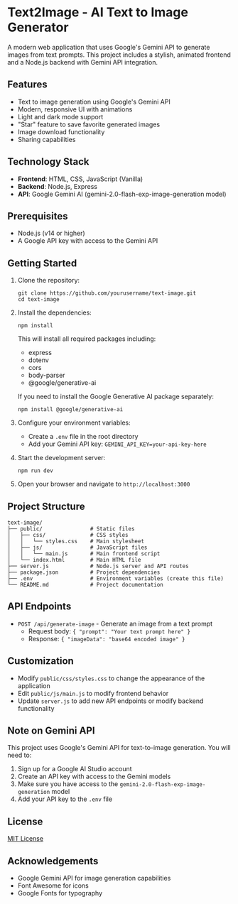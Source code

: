 # Text2Image - AI Text to Image Generator

A modern web application that uses Google's Gemini API to generate images from text prompts. This project includes a stylish, animated frontend and a Node.js backend with Gemini API integration.

## Features

- Text to image generation using Google's Gemini API
- Modern, responsive UI with animations
- Light and dark mode support
- "Star" feature to save favorite generated images
- Image download functionality
- Sharing capabilities

## Technology Stack

- **Frontend**: HTML, CSS, JavaScript (Vanilla)
- **Backend**: Node.js, Express
- **API**: Google Gemini AI (gemini-2.0-flash-exp-image-generation model)

## Prerequisites

- Node.js (v14 or higher)
- A Google API key with access to the Gemini API

## Getting Started

1. Clone the repository:
   ```
   git clone https://github.com/yourusername/text-image.git
   cd text-image
   ```

2. Install the dependencies:
   ```
   npm install
   ```
   
   This will install all required packages including:
   - express
   - dotenv
   - cors
   - body-parser
   - @google/generative-ai
   
   If you need to install the Google Generative AI package separately:
   ```
   npm install @google/generative-ai
   ```

3. Configure your environment variables:
   - Create a `.env` file in the root directory
   - Add your Gemini API key: `GEMINI_API_KEY=your-api-key-here`

4. Start the development server:
   ```
   npm run dev
   ```

5. Open your browser and navigate to `http://localhost:3000`

## Project Structure

```
text-image/
├── public/               # Static files
│   ├── css/              # CSS styles
│   │   └── styles.css    # Main stylesheet
│   ├── js/               # JavaScript files
│   │   └── main.js       # Main frontend script
│   └── index.html        # Main HTML file
├── server.js             # Node.js server and API routes
├── package.json          # Project dependencies
├── .env                  # Environment variables (create this file)
└── README.md             # Project documentation
```

## API Endpoints

- `POST /api/generate-image` - Generate an image from a text prompt
  - Request body: `{ "prompt": "Your text prompt here" }`
  - Response: `{ "imageData": "base64 encoded image" }`

## Customization

- Modify `public/css/styles.css` to change the appearance of the application
- Edit `public/js/main.js` to modify frontend behavior
- Update `server.js` to add new API endpoints or modify backend functionality

## Note on Gemini API

This project uses Google's Gemini API for text-to-image generation. You will need to:

1. Sign up for a Google AI Studio account
2. Create an API key with access to the Gemini models
3. Make sure you have access to the `gemini-2.0-flash-exp-image-generation` model
4. Add your API key to the `.env` file

## License

[MIT License](LICENSE)

## Acknowledgements

- Google Gemini API for image generation capabilities
- Font Awesome for icons
- Google Fonts for typography 